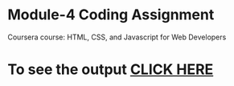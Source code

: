 

# Module-4 Coding Assignment

Coursera course: HTML, CSS, and Javascript for Web Developers

# To see the output [CLICK HERE](https://pashaasif30.github.io/coursera_assignments//module-4/index.html)

